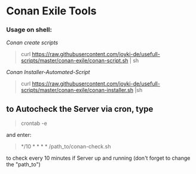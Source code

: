 # Conan Exile Tools


### Usage on shell:

_Conan create scripts_

> curl https://raw.githubusercontent.com/joyki-de/usefull-scripts/master/conan-exile/conan-script.sh | sh

_Conan Installer-Automated-Script_

> curl https://raw.githubusercontent.com/joyki-de/usefull-scripts/master/conan-exile/conan-installer.sh |sh


## to Autocheck the Server via cron, type
> crontab -e

and enter:

> */10 * * * * /path_to/conan-check.sh

to check every 10 minutes if Server up and running
(don't forget to change the "path_to")
